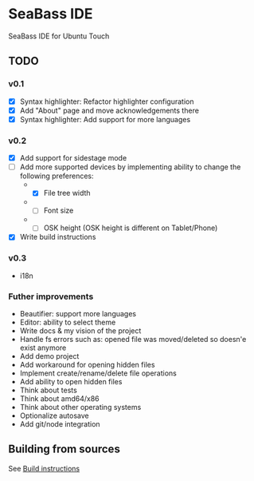 # SeaBass IDE
SeaBass IDE for Ubuntu Touch

## TODO
### v0.1
- [x] Syntax highlighter: Refactor highlighter configuration
- [x] Add "About" page and move acknowledgements there
- [x] Syntax highlighter: Add support for more languages

### v0.2
- [x] Add support for sidestage mode
- [ ] Add more supported devices by implementing ability to change the following preferences:  
   * - [x] File tree width
   * - [ ] Font size
   * - [ ] OSK height (OSK height is different on Tablet/Phone) 
- [x] Write build instructions

### v0.3
* i18n

### Futher improvements
* Beautifier: support more languages
* Editor: ability to select theme
* Write docs & my vision of the project
* Handle fs errors such as: opened file was moved/deleted so doesn'e exist anymore
* Add demo project
* Add workaround for opening hidden files
* Implement create/rename/delete file operations
* Add ability to open hidden files
* Think about tests
* Think about amd64/x86
* Think about other operating systems
* Optionalize autosave
* Add git/node integration

## Building from sources

See [Build instructions](building.md)
